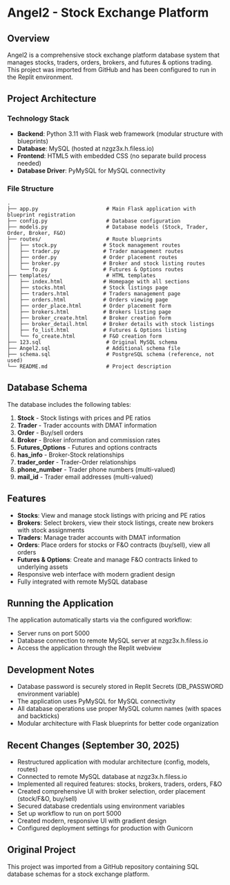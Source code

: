 # Angel2 - Stock Exchange Platform

## Overview
Angel2 is a comprehensive stock exchange platform database system that manages stocks, traders, orders, brokers, and futures & options trading. This project was imported from GitHub and has been configured to run in the Replit environment.

## Project Architecture

### Technology Stack
- **Backend**: Python 3.11 with Flask web framework (modular structure with blueprints)
- **Database**: MySQL (hosted at nzgz3x.h.filess.io)
- **Frontend**: HTML5 with embedded CSS (no separate build process needed)
- **Database Driver**: PyMySQL for MySQL connectivity

### File Structure
```
.
├── app.py                      # Main Flask application with blueprint registration
├── config.py                   # Database configuration
├── models.py                   # Database models (Stock, Trader, Order, Broker, F&O)
├── routes/                     # Route blueprints
│   ├── stock.py               # Stock management routes
│   ├── trader.py              # Trader management routes
│   ├── order.py               # Order placement routes
│   ├── broker.py              # Broker and stock listing routes
│   └── fo.py                  # Futures & Options routes
├── templates/                  # HTML templates
│   ├── index.html             # Homepage with all sections
│   ├── stocks.html            # Stock listings page
│   ├── traders.html           # Traders management page
│   ├── orders.html            # Orders viewing page
│   ├── order_place.html       # Order placement form
│   ├── brokers.html           # Brokers listing page
│   ├── broker_create.html     # Broker creation form
│   ├── broker_detail.html     # Broker details with stock listings
│   ├── fo_list.html           # Futures & Options listing
│   └── fo_create.html         # F&O creation form
├── 123.sql                     # Original MySQL schema
├── Angel2.sql                  # Additional schema file
├── schema.sql                  # PostgreSQL schema (reference, not used)
└── README.md                   # Project description
```

## Database Schema

The database includes the following tables:
1. **Stock** - Stock listings with prices and PE ratios
2. **Trader** - Trader accounts with DMAT information
3. **Order** - Buy/sell orders
4. **Broker** - Broker information and commission rates
5. **Futures_Options** - Futures and options contracts
6. **has_info** - Broker-Stock relationships
7. **trader_order** - Trader-Order relationships
8. **phone_number** - Trader phone numbers (multi-valued)
9. **mail_id** - Trader email addresses (multi-valued)

## Features
- **Stocks**: View and manage stock listings with pricing and PE ratios
- **Brokers**: Select brokers, view their stock listings, create new brokers with stock assignments
- **Traders**: Manage trader accounts with DMAT information
- **Orders**: Place orders for stocks or F&O contracts (buy/sell), view all orders
- **Futures & Options**: Create and manage F&O contracts linked to underlying assets
- Responsive web interface with modern gradient design
- Fully integrated with remote MySQL database

## Running the Application
The application automatically starts via the configured workflow:
- Server runs on port 5000
- Database connection to remote MySQL server at nzgz3x.h.filess.io
- Access the application through the Replit webview

## Development Notes
- Database password is securely stored in Replit Secrets (DB_PASSWORD environment variable)
- The application uses PyMySQL for MySQL connectivity
- All database operations use proper MySQL column names (with spaces and backticks)
- Modular architecture with Flask blueprints for better code organization

## Recent Changes (September 30, 2025)
- Restructured application with modular architecture (config, models, routes)
- Connected to remote MySQL database at nzgz3x.h.filess.io
- Implemented all required features: stocks, brokers, traders, orders, F&O
- Created comprehensive UI with broker selection, order placement (stock/F&O, buy/sell)
- Secured database credentials using environment variables
- Set up workflow to run on port 5000
- Created modern, responsive UI with gradient design
- Configured deployment settings for production with Gunicorn

## Original Project
This project was imported from a GitHub repository containing SQL database schemas for a stock exchange platform.
